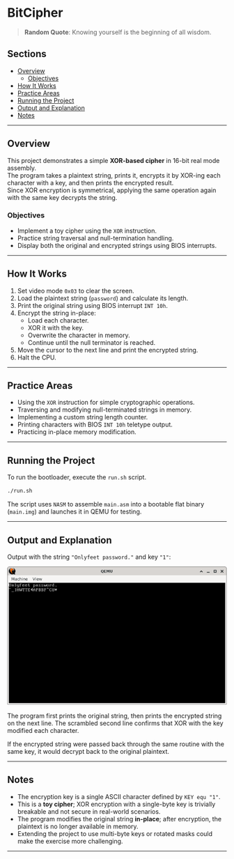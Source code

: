 # BitCipher

> **Random Quote**: Knowing yourself is the beginning of all wisdom.

## Sections

+ [Overview](#overview)
    - [Objectives](#objectives)
+ [How It Works](#how-it-works)
+ [Practice Areas](#practice-areas)
+ [Running the Project](#running-the-project)
+ [Output and Explanation](#output-and-explanation)
+ [Notes](#notes)

---

## Overview

This project demonstrates a simple **XOR-based cipher** in 16-bit real mode assembly.  
The program takes a plaintext string, prints it, encrypts it by XOR-ing each character with a key, and then prints the encrypted result.  
Since XOR encryption is symmetrical, applying the same operation again with the same key decrypts the string.

### Objectives

+ Implement a toy cipher using the `XOR` instruction.  
+ Practice string traversal and null-termination handling.  
+ Display both the original and encrypted strings using BIOS interrupts.  

---

## How It Works

1. Set video mode `0x03` to clear the screen.  
2. Load the plaintext string (`password`) and calculate its length.  
3. Print the original string using BIOS interrupt `INT 10h`.  
4. Encrypt the string in-place:
   - Load each character.  
   - XOR it with the key.  
   - Overwrite the character in memory.  
   - Continue until the null terminator is reached.  
5. Move the cursor to the next line and print the encrypted string.  
6. Halt the CPU.  

---

## Practice Areas

+ Using the `XOR` instruction for simple cryptographic operations.  
+ Traversing and modifying null-terminated strings in memory.  
+ Implementing a custom string length counter.  
+ Printing characters with BIOS `INT 10h` teletype output.  
+ Practicing in-place memory modification.  

---

## Running the Project

To run the bootloader, execute the `run.sh` script.

```sh
./run.sh
```

The script uses `NASM` to assemble `main.asm` into a bootable flat binary (`main.img`) and launches it in QEMU for testing.

---

## Output and Explanation

Output with the string `"Onlyfeet password."` and key `"1"`:

![Program's Output](../../../resources/images/bit_cipher_output.png)

The program first prints the original string, then prints the encrypted string on the next line.
The scrambled second line confirms that XOR with the key modified each character.

If the encrypted string were passed back through the same routine with the same key, it would decrypt back to the original plaintext.

---

## Notes

* The encryption key is a single ASCII character defined by `KEY equ "1"`.
* This is a **toy cipher**; XOR encryption with a single-byte key is trivially breakable and not secure in real-world scenarios.
* The program modifies the original string **in-place**; after encryption, the plaintext is no longer available in memory.
* Extending the project to use multi-byte keys or rotated masks could make the exercise more challenging.

---

